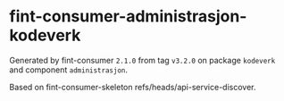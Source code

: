 # fint-consumer-administrasjon-kodeverk

Generated by fint-consumer `2.1.0` from tag `v3.2.0` on package `kodeverk` and component `administrasjon`.

Based on fint-consumer-skeleton refs/heads/api-service-discover.
